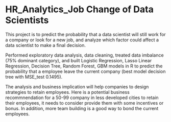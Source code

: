 # HR_Analytics_Job Change of Data Scientists

This project is to predict the probability that a data scientist will still work for a company or look for a new job, and analyze which factor could affect a data scientist to make a final decision.

Performed exploratory data analysis, data cleaning, treated data imbalance (75% dominant category), and built
Logistic Regression, Lasso Linear Regression, Decision Tree, Random Forest, GBM models in R to predict the probability that a employee leave the current company (best model decision tree with MSE_test 0.1495).

The analysis and business implication will help companies to design strategies to retain employees. Here is a potential business recommnendation for a 50-99 company in less developed cities to retain their employees, it needs to consider provide them with some incentives or bonus. In addition, more team building is a good way to bond the current employees.
